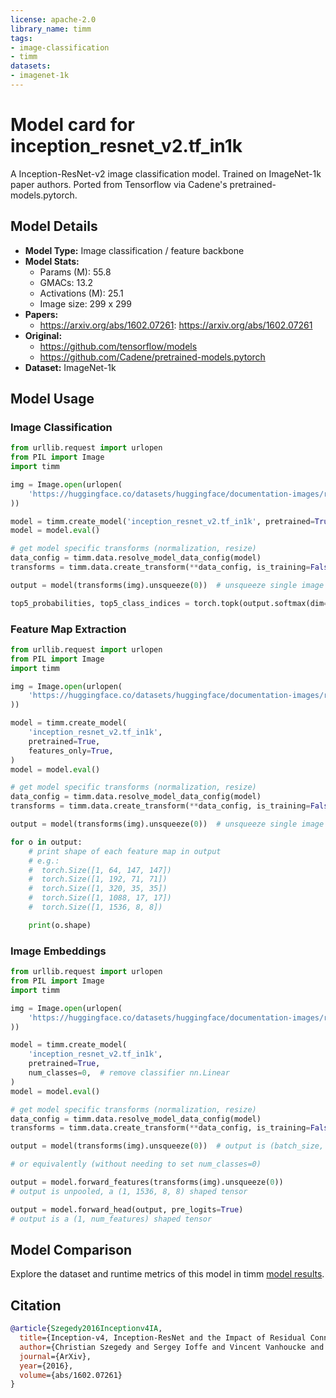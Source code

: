 ```yaml
---
license: apache-2.0
library_name: timm
tags:
- image-classification
- timm
datasets:
- imagenet-1k
---
```

# Model card for inception_resnet_v2.tf_in1k

A Inception-ResNet-v2 image classification model. Trained on ImageNet-1k paper authors. Ported from Tensorflow via Cadene's pretrained-models.pytorch.

## Model Details
- **Model Type:** Image classification / feature backbone
- **Model Stats:**
  - Params (M): 55.8
  - GMACs: 13.2
  - Activations (M): 25.1
  - Image size: 299 x 299
- **Papers:**
  - https://arxiv.org/abs/1602.07261: https://arxiv.org/abs/1602.07261
- **Original:**
  - https://github.com/tensorflow/models
  - https://github.com/Cadene/pretrained-models.pytorch
- **Dataset:** ImageNet-1k

## Model Usage
### Image Classification
```python
from urllib.request import urlopen
from PIL import Image
import timm

img = Image.open(urlopen(
    'https://huggingface.co/datasets/huggingface/documentation-images/resolve/main/beignets-task-guide.png'
))

model = timm.create_model('inception_resnet_v2.tf_in1k', pretrained=True)
model = model.eval()

# get model specific transforms (normalization, resize)
data_config = timm.data.resolve_model_data_config(model)
transforms = timm.data.create_transform(**data_config, is_training=False)

output = model(transforms(img).unsqueeze(0))  # unsqueeze single image into batch of 1

top5_probabilities, top5_class_indices = torch.topk(output.softmax(dim=1) * 100, k=5)
```

### Feature Map Extraction
```python
from urllib.request import urlopen
from PIL import Image
import timm

img = Image.open(urlopen(
    'https://huggingface.co/datasets/huggingface/documentation-images/resolve/main/beignets-task-guide.png'
))

model = timm.create_model(
    'inception_resnet_v2.tf_in1k',
    pretrained=True,
    features_only=True,
)
model = model.eval()

# get model specific transforms (normalization, resize)
data_config = timm.data.resolve_model_data_config(model)
transforms = timm.data.create_transform(**data_config, is_training=False)

output = model(transforms(img).unsqueeze(0))  # unsqueeze single image into batch of 1

for o in output:
    # print shape of each feature map in output
    # e.g.:
    #  torch.Size([1, 64, 147, 147])
    #  torch.Size([1, 192, 71, 71])
    #  torch.Size([1, 320, 35, 35])
    #  torch.Size([1, 1088, 17, 17])
    #  torch.Size([1, 1536, 8, 8])

    print(o.shape)
```

### Image Embeddings
```python
from urllib.request import urlopen
from PIL import Image
import timm

img = Image.open(urlopen(
    'https://huggingface.co/datasets/huggingface/documentation-images/resolve/main/beignets-task-guide.png'
))

model = timm.create_model(
    'inception_resnet_v2.tf_in1k',
    pretrained=True,
    num_classes=0,  # remove classifier nn.Linear
)
model = model.eval()

# get model specific transforms (normalization, resize)
data_config = timm.data.resolve_model_data_config(model)
transforms = timm.data.create_transform(**data_config, is_training=False)

output = model(transforms(img).unsqueeze(0))  # output is (batch_size, num_features) shaped tensor

# or equivalently (without needing to set num_classes=0)

output = model.forward_features(transforms(img).unsqueeze(0))
# output is unpooled, a (1, 1536, 8, 8) shaped tensor

output = model.forward_head(output, pre_logits=True)
# output is a (1, num_features) shaped tensor
```

## Model Comparison
Explore the dataset and runtime metrics of this model in timm [model results](https://github.com/huggingface/pytorch-image-models/tree/main/results).

## Citation
```bibtex
@article{Szegedy2016Inceptionv4IA,
  title={Inception-v4, Inception-ResNet and the Impact of Residual Connections on Learning},
  author={Christian Szegedy and Sergey Ioffe and Vincent Vanhoucke and Alexander A. Alemi},
  journal={ArXiv},
  year={2016},
  volume={abs/1602.07261}
}
```
